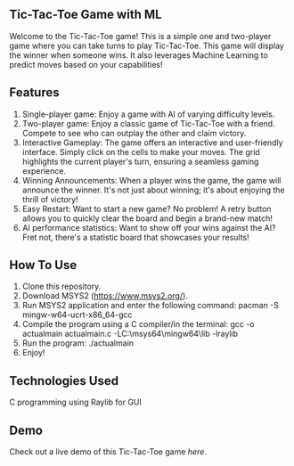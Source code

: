 ## Tic-Tac-Toe Game with ML
Welcome to the Tic-Tac-Toe game! This is a simple one and two-player game where you can take turns to play Tic-Tac-Toe. This game will display the winner when someone wins. It also leverages Machine Learning to predict moves based on your capabilities!

## Features
1) Single-player game: Enjoy a game with AI of varying difficulty levels.
2) Two-player game: Enjoy a classic game of Tic-Tac-Toe with a friend. Compete to see who can outplay the other and claim victory.
3) Interactive Gameplay: The game offers an interactive and user-friendly interface. Simply click on the cells to make your moves. The grid highlights the current player's turn, ensuring a seamless gaming experience.
4) Winning Announcements: When a player wins the game, the game will announce the winner. It's not just about winning; it's about enjoying the thrill of victory!
5) Easy Restart: Want to start a new game? No problem! A retry button allows you to quickly clear the board and begin a brand-new match!
6) AI performance statistics: Want to show off your wins against the AI? Fret not, there's a statistic board that showcases your results!

## How To Use
1. Clone this repository.
2. Download MSYS2 (https://www.msys2.org/).
3. Run MSYS2 application and enter the following command:
   pacman -S mingw-w64-ucrt-x86_64-gcc
4. Compile the program using a C compiler/in the terminal:
   gcc -o actualmain actualmain.c -LC:\\msys64\\mingw64\\lib -lraylib
5. Run the program:
   ./actualmain
6. Enjoy!

## Technologies Used
C programming using Raylib for GUI

## Demo
Check out a live demo of this Tic-Tac-Toe game _here_.
